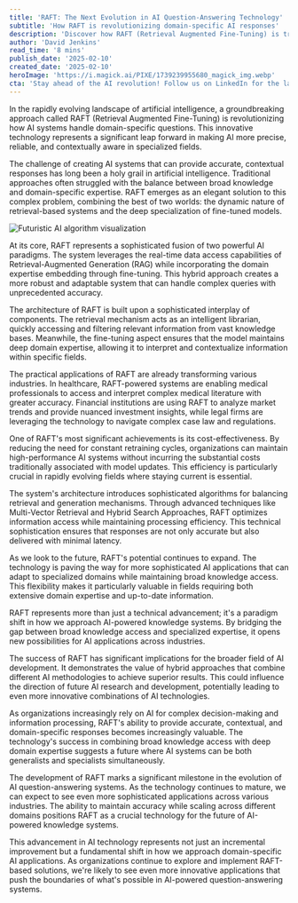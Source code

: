 ```yaml
---
title: 'RAFT: The Next Evolution in AI Question-Answering Technology'
subtitle: 'How RAFT is revolutionizing domain-specific AI responses'
description: 'Discover how RAFT (Retrieval Augmented Fine-Tuning) is transforming AI question-answering with precision, reliability, and context-awareness. Explore its applications in healthcare, finance, and law, where domain-specific expertise meets real-time data access.'
author: 'David Jenkins'
read_time: '8 mins'
publish_date: '2025-02-10'
created_date: '2025-02-10'
heroImage: 'https://i.magick.ai/PIXE/1739239955680_magick_img.webp'
cta: 'Stay ahead of the AI revolution! Follow us on LinkedIn for the latest insights on groundbreaking technologies like RAFT and their impact on industry transformation.'
---
```


In the rapidly evolving landscape of artificial intelligence, a groundbreaking approach called RAFT (Retrieval Augmented Fine-Tuning) is revolutionizing how AI systems handle domain-specific questions. This innovative technology represents a significant leap forward in making AI more precise, reliable, and contextually aware in specialized fields.

The challenge of creating AI systems that can provide accurate, contextual responses has long been a holy grail in artificial intelligence. Traditional approaches often struggled with the balance between broad knowledge and domain-specific expertise. RAFT emerges as an elegant solution to this complex problem, combining the best of two worlds: the dynamic nature of retrieval-based systems and the deep specialization of fine-tuned models.

![Futuristic AI algorithm visualization](https://i.magick.ai/PIXE/1739239955684_magick_img.webp)

At its core, RAFT represents a sophisticated fusion of two powerful AI paradigms. The system leverages the real-time data access capabilities of Retrieval-Augmented Generation (RAG) while incorporating the domain expertise embedding through fine-tuning. This hybrid approach creates a more robust and adaptable system that can handle complex queries with unprecedented accuracy.

The architecture of RAFT is built upon a sophisticated interplay of components. The retrieval mechanism acts as an intelligent librarian, quickly accessing and filtering relevant information from vast knowledge bases. Meanwhile, the fine-tuning aspect ensures that the model maintains deep domain expertise, allowing it to interpret and contextualize information within specific fields.

The practical applications of RAFT are already transforming various industries. In healthcare, RAFT-powered systems are enabling medical professionals to access and interpret complex medical literature with greater accuracy. Financial institutions are using RAFT to analyze market trends and provide nuanced investment insights, while legal firms are leveraging the technology to navigate complex case law and regulations.

One of RAFT's most significant achievements is its cost-effectiveness. By reducing the need for constant retraining cycles, organizations can maintain high-performance AI systems without incurring the substantial costs traditionally associated with model updates. This efficiency is particularly crucial in rapidly evolving fields where staying current is essential.

The system's architecture introduces sophisticated algorithms for balancing retrieval and generation mechanisms. Through advanced techniques like Multi-Vector Retrieval and Hybrid Search Approaches, RAFT optimizes information access while maintaining processing efficiency. This technical sophistication ensures that responses are not only accurate but also delivered with minimal latency.

As we look to the future, RAFT's potential continues to expand. The technology is paving the way for more sophisticated AI applications that can adapt to specialized domains while maintaining broad knowledge access. This flexibility makes it particularly valuable in fields requiring both extensive domain expertise and up-to-date information.

RAFT represents more than just a technical advancement; it's a paradigm shift in how we approach AI-powered knowledge systems. By bridging the gap between broad knowledge access and specialized expertise, it opens new possibilities for AI applications across industries.

The success of RAFT has significant implications for the broader field of AI development. It demonstrates the value of hybrid approaches that combine different AI methodologies to achieve superior results. This could influence the direction of future AI research and development, potentially leading to even more innovative combinations of AI technologies.

As organizations increasingly rely on AI for complex decision-making and information processing, RAFT's ability to provide accurate, contextual, and domain-specific responses becomes increasingly valuable. The technology's success in combining broad knowledge access with deep domain expertise suggests a future where AI systems can be both generalists and specialists simultaneously.

The development of RAFT marks a significant milestone in the evolution of AI question-answering systems. As the technology continues to mature, we can expect to see even more sophisticated applications across various industries. The ability to maintain accuracy while scaling across different domains positions RAFT as a crucial technology for the future of AI-powered knowledge systems.

This advancement in AI technology represents not just an incremental improvement but a fundamental shift in how we approach domain-specific AI applications. As organizations continue to explore and implement RAFT-based solutions, we're likely to see even more innovative applications that push the boundaries of what's possible in AI-powered question-answering systems.